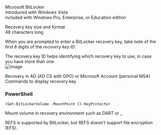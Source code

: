 Microsoft BitLocker<br>
introduced with Windows Vista<br>
included with Windows Pro, Enterprise, or Education edition<br>

Recovery key size and format<br>
48 characters long<br>

When you are prompted to enter a BitLocker recovery key, take note of the first 8 digits of the *recovery key ID*.<br>

The recovery key ID helps identifying which recovery key to use, in case you have more than one.<br>
![image](https://github.com/user-attachments/assets/4c015507-e564-49ca-9f7b-85e315aeb40c)


Recovery in AD (AD CS with GPO) or Microsoft Account (personal MSA)<br>
Commands to display recovery key

### PowerShell

```
(Get-BitLockerVolume -MountPoint C).KeyProtector
```

Mount volume in recovery environment such as DART or _ <br>

REFS is supported by BitLocker, but REFS doesn't support file encryption (EFS).

